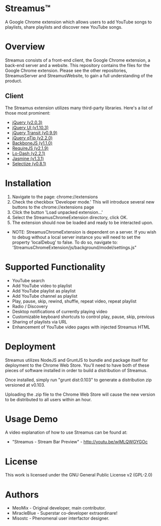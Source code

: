 Streamus™
=========

A Google Chrome extension which allows users to add YouTube songs to playlists, share playlists and discover new YouTube songs.

Overview
========

Streamus consists of a front-end client, the Google Chrome extension, a back-end server and a website. This repository contains the files for the Google Chrome extension. Please see the other repositories, StreamusServer and StreamusWebsite, to gain a full understanding of the product.

Client
------

The Streamus extension utilizes many third-party libraries. Here's a list of those most prominent: 

* [jQuery (v2.0.3)](http://jquery.com/)
* [jQuery UI (v1.10.3)](http://jqueryui.com/)
* [jQuery Transit (v0.9.9)](http://ricostacruz.com/jquery.transit/)
* [jQuery qTip (v2.2.0)](http://qtip2.com/)
* [BackboneJS (v1.1.0)](http://backbonejs.org/)
* [RequireJS (v2.1.9)](http://requirejs.org/)
* [Lo-Dash (v2.2.1)](http://lodash.com/)
* [Jasmine (v1.3.1)](http://pivotal.github.io/jasmine/)
* [Selectize (v0.8.1)](http://brianreavis.github.io/selectize.js/)

Installation
========

1. Navigate to the page: chrome://extensions
2. Check the checkbox 'Developer mode.' This will introduce several new buttons to the chrome://extensions page
3. Click the button 'Load unpacked extension...'
4. Select the StreamusChromeExtension directory, click OK.
5. The extension should now be loaded and ready to be interacted upon.

* NOTE: StreamusChromeExtension is dependent on a server. If you wish to debug without a local server instance you will need to set the property 'localDebug' to false. To do so, navigate to: 'StreamusChromeExtension/js/background/model/settings.js"

Supported Functionality
========

* YouTube search
* Add YouTube video to playlist
* Add YouTube playlist as playlist
* Add YouTube channel as playlist
* Play, pause, skip, rewind, shuffle, repeat video, repeat playlist
* Radio / Discovery
* Desktop notifications of currently playing video
* Customizable keyboard shortcuts to control play, pause, skip, previous
* Sharing of playlists via URL
* Enhancement of YouTube video pages with injected Streamus HTML

Deployment
========

Streamus utilizes NodeJS and GruntJS to bundle and package itself for deployment to the Chrome Web Store. You'll need to have both of these pieces of software installed in order to build a distribution of Streamus.

Once installed, simply run "grunt dist:0.103" to generate a distribution zip versioned at v0.103. 

Uploading the .zip file to the Chrome Web Store will cause the new version to be distributed to all users within an hour.
 
Usage Demo
========

A video explanation of how to use Streamus can be found at:
* "Streamus - Stream Bar Preview" - http://youtu.be/wjMLQWGYGOc

License
=======
This work is licensed under the GNU General Public License v2 (GPL-2.0)

Authors
=======

* MeoMix - Original developer, main contributor.
* MiracleBlue - Superstar co-developer extraordinare!
* Misostc - Phenomenal user interfactor designer.
